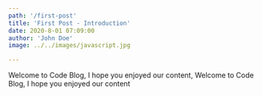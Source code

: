 ```yaml
---
path: '/first-post'
title: 'First Post - Introduction'
date: 2020-8-01 07:09:00
author: 'John Doe'
image: ../../images/javascript.jpg

---
```


Welcome to Code Blog, I hope you enjoyed our content, Welcome to Code Blog, I hope you enjoyed our content


